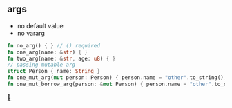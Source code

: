 ## args

* no default value
* no vararg

```rust
fn no_arg() { } // () required
fn one_arg(name: &str) { }
fn two_arg(name: &str, age: u8) { }
// passing mutable arg
struct Person { name: String }
fn one_mut_arg(mut person: Person) { person.name = "other".to_string(); }
fn one_mut_borrow_arg(person: &mut Person) { person.name = "other".to_string(); }
```

[📒](https://doc.rust-lang.org/1.7.0/book/functions.html)